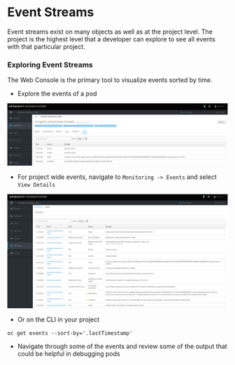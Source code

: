 # Event Streams
Event streams exist on many objects as well as at the project level. The project is the highest level that a 
developer can explore to see all events with that particular project. 

### Exploring Event Streams
The Web Console is the primary tool to visualize events sorted by time.

- Explore the events of a pod

![](../assets/09_event_stream_01.png)

- For project wide events, navigate to `Monitoring -> Events` and select `View Details`

![](../assets/09_event_stream_02.png)

- Or on the CLI in your project 

```
oc get events --sort-by='.lastTimestamp'
```

- Navigate through some of the events and review some of the output that could be helpful 
in debugging pods